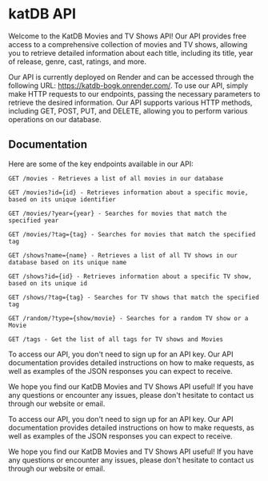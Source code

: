 
# katDB API

Welcome to the KatDB Movies and TV Shows API! Our API provides free access to a comprehensive collection of movies and TV shows, allowing you to retrieve detailed information about each title, including its title, year of release, genre, cast, ratings, and more.

Our API is currently deployed on Render and can be accessed through the following URL: https://katdb-bogk.onrender.com/. To use our API, simply make HTTP requests to our endpoints, passing the necessary parameters to retrieve the desired information. Our API supports various HTTP methods, including GET, POST, PUT, and DELETE, allowing you to perform various operations on our database.





## Documentation

Here are some of the key endpoints available in our API:

    GET /movies - Retrieves a list of all movies in our database

    GET /movies?id={id} - Retrieves information about a specific movie, based on its unique identifier

    GET /movies/?year={year} - Searches for movies that match the specified year

    GET /movies/?tag={tag} - Searches for movies that match the specified tag

    GET /shows?name={name} - Retrieves a list of all TV shows in our database based on its unique name

    GET /shows?id={id} - Retrieves information about a specific TV show, based on its unique id

    GET /shows/?tag={tag} - Searches for TV shows that match the specified tag

    GET /random/?type={show/movie} - Searches for a random TV show or a Movie
                        
    GET /tags - Get the list of all tags for TV shows and Movies

To access our API, you don't need to sign up for an API key. Our API documentation provides detailed instructions on how to make requests, as well as examples of the JSON responses you can expect to receive.

We hope you find our KatDB Movies and TV Shows API useful! If you have any questions or encounter any issues, please don't hesitate to contact us through our website or email.

To access our API, you don't need to sign up for an API key. Our API documentation provides detailed instructions on how to make requests, as well as examples of the JSON responses you can expect to receive.

We hope you find our KatDB Movies and TV Shows API useful! If you have any questions or encounter any issues, please don't hesitate to contact us through our website or email.
